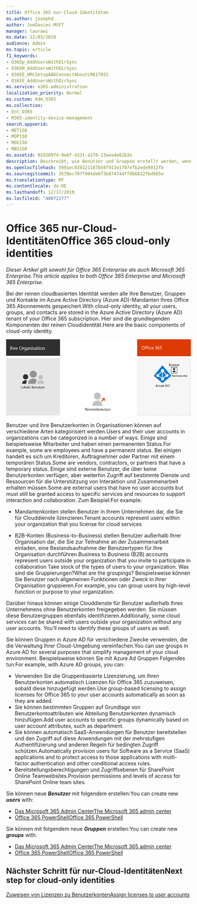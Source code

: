 ```yaml
---
title: Office 365 nur-Cloud-Identitäten
ms.author: josephd
author: JoeDavies-MSFT
manager: laurawi
ms.date: 12/03/2019
audience: Admin
ms.topic: article
f1_keywords:
- O365p_AddUsersWithDirSync
- O365M_AddUsersWithDirSync
- O365E_HRCSetupAADConnectAboutLM617031
- O365E_AddUsersWithDirSync
ms.service: o365-administration
localization_priority: Normal
ms.custom: Adm_O365
ms.collection:
- Ent_O365
- M365-identity-device-management
search.appverid:
- MET150
- MOP150
- MOE150
- MBS150
ms.assetid: 01920974-9e6f-4331-a370-13aea4e82b3e
description: Beschreibt, wie Benutzer und Gruppen erstellt werden, wenn Ihr Office 365-Abonnement nur Cloud-Identitäten verwendet.
ms.openlocfilehash: 5991ec838321187b58f913e1707efb2ede9912fb
ms.sourcegitcommit: 3539ec707f984de6f3b874744ff8b6832fbd665e
ms.translationtype: MT
ms.contentlocale: de-DE
ms.lasthandoff: 12/17/2019
ms.locfileid: "40072277"
---
```

# <a name="office-365-cloud-only-identities"></a><span data-ttu-id="d8d02-103">Office 365 nur-Cloud-Identitäten</span><span class="sxs-lookup"><span data-stu-id="d8d02-103">Office 365 cloud-only identities</span></span>

<span data-ttu-id="d8d02-104">*Dieser Artikel gilt sowohl für Office 365 Enterprise als auch Microsoft 365 Enterprise*.</span><span class="sxs-lookup"><span data-stu-id="d8d02-104">*This article applies to both Office 365 Enterprise and Microsoft 365 Enterprise.*</span></span>

<span data-ttu-id="d8d02-105">Bei der reinen cloudbasierten Identität werden alle Ihre Benutzer, Gruppen und Kontakte im Azure Active Directory (Azure AD)-Mandanten Ihres Office 365 Abonnements gespeichert.</span><span class="sxs-lookup"><span data-stu-id="d8d02-105">With cloud-only identity, all your users, groups, and contacts are stored in the Azure Active Directory (Azure AD) tenant of your Office 365 subscription.</span></span> <span data-ttu-id="d8d02-106">Hier sind die grundlegenden Komponenten der reinen Cloudidentität.</span><span class="sxs-lookup"><span data-stu-id="d8d02-106">Here are the basic components of cloud-only identity.</span></span>
 
![Die grundlegenden Komponenten von Cloud-only Identity](./media/about-office-365-identity/cloud-only-identity.png)

<span data-ttu-id="d8d02-108">Benutzer und ihre Benutzerkonten in Organisationen können auf verschiedene Arten kategorisiert werden.</span><span class="sxs-lookup"><span data-stu-id="d8d02-108">Users and their user accounts in organizations can be categorized in a number of ways.</span></span> <span data-ttu-id="d8d02-109">Einige sind beispielsweise Mitarbeiter und haben einen permanenten Status.</span><span class="sxs-lookup"><span data-stu-id="d8d02-109">For example, some are employees and have a permanent status.</span></span> <span data-ttu-id="d8d02-110">Bei einigen handelt es sich um Kreditoren, Auftragnehmer oder Partner mit einem temporären Status.</span><span class="sxs-lookup"><span data-stu-id="d8d02-110">Some are vendors, contractors, or partners that have a temporary status.</span></span> <span data-ttu-id="d8d02-111">Einige sind externe Benutzer, die über keine Benutzerkonten verfügen, aber weiterhin Zugriff auf bestimmte Dienste und Ressourcen für die Unterstützung von Interaktion und Zusammenarbeit erhalten müssen.</span><span class="sxs-lookup"><span data-stu-id="d8d02-111">Some are external users that have no user accounts but must still be granted access to specific services and resources to support interaction and collaboration.</span></span> <span data-ttu-id="d8d02-112">Zum Beispiel:</span><span class="sxs-lookup"><span data-stu-id="d8d02-112">For example:</span></span>

- <span data-ttu-id="d8d02-113">Mandantenkonten stellen Benutzer in Ihrem Unternehmen dar, die Sie für Clouddienste lizenzieren.</span><span class="sxs-lookup"><span data-stu-id="d8d02-113">Tenant accounts represent users within your organization that you license for cloud services</span></span>

- <span data-ttu-id="d8d02-114">B2B-Konten (Business-to-Business) stellen Benutzer außerhalb Ihrer Organisation dar, die Sie zur Teilnahme an der Zusammenarbeit einladen, eine Bestandsaufnahme der Benutzertypen für Ihre Organisation durchführen.</span><span class="sxs-lookup"><span data-stu-id="d8d02-114">Business to Business (B2B) accounts represent users outside your organization that you invite to participate in collaboration Take stock of the types of users to your organization.</span></span> <span data-ttu-id="d8d02-115">Was sind die Gruppierungen?</span><span class="sxs-lookup"><span data-stu-id="d8d02-115">What are the groupings?</span></span> <span data-ttu-id="d8d02-116">Beispielsweise können Sie Benutzer nach allgemeinen Funktionen oder Zweck in Ihrer Organisation gruppieren.</span><span class="sxs-lookup"><span data-stu-id="d8d02-116">For example, you can group users by high-level function or purpose to your organization.</span></span>

<span data-ttu-id="d8d02-p104">Darüber hinaus können einige Clouddienste für Benutzer außerhalb Ihres Unternehmens ohne Benutzerkonten freigegeben werden. Sie müssen diese Benutzergruppen ebenfalls identifizieren.</span><span class="sxs-lookup"><span data-stu-id="d8d02-p104">Additionally, some cloud services can be shared with users outside your organization without any user accounts. You'll need to identify these groups of users as well.</span></span>

<span data-ttu-id="d8d02-119">Sie können Gruppen in Azure AD für verschiedene Zwecke verwenden, die die Verwaltung Ihrer Cloud-Umgebung vereinfachen.</span><span class="sxs-lookup"><span data-stu-id="d8d02-119">You can use groups in Azure AD for several purposes that simplify management of your cloud environment.</span></span> <span data-ttu-id="d8d02-120">Beispielsweise können Sie mit Azure Ad Gruppen Folgendes tun:</span><span class="sxs-lookup"><span data-stu-id="d8d02-120">For example, with Azure AD groups, you can:</span></span>

- <span data-ttu-id="d8d02-121">Verwenden Sie die Gruppenbasierte Lizenzierung, um Ihren Benutzerkonten automatisch Lizenzen für Office 365 zuzuweisen, sobald diese hinzugefügt werden.</span><span class="sxs-lookup"><span data-stu-id="d8d02-121">Use group-based licensing to assign licenses for Office 365 to your user accounts automatically as soon as they are added.</span></span>
- <span data-ttu-id="d8d02-122">Sie können bestimmten Gruppen auf Grundlage von Benutzerkontoattributen wie Abteilung Benutzerkonten dynamisch hinzufügen.</span><span class="sxs-lookup"><span data-stu-id="d8d02-122">Add user accounts to specific groups dynamically based on user account attributes, such as department.</span></span>
- <span data-ttu-id="d8d02-123">Sie können automatisch SaaS-Anwendungen für Benutzer bereitstellen und den Zugriff auf diese Anwendungen mit der mehrstufigen Authentifizierung und anderen Regeln für bedingten Zugriff schützen.</span><span class="sxs-lookup"><span data-stu-id="d8d02-123">Automatically provision users for Software as a Service (SaaS) applications and to protect access to those applications with multi-factor authentication and other conditional access rules.</span></span>
- <span data-ttu-id="d8d02-124">Bereitstellungsberechtigungen und Zugriffsebenen für SharePoint Online Teamwebsites.</span><span class="sxs-lookup"><span data-stu-id="d8d02-124">Provision permissions and levels of access for SharePoint Online team sites.</span></span>

<span data-ttu-id="d8d02-125">Sie können neue ***Benutzer*** mit folgendem erstellen:</span><span class="sxs-lookup"><span data-stu-id="d8d02-125">You can create new ***users*** with:</span></span>

- [<span data-ttu-id="d8d02-126">Das Microsoft 365 Admin Center</span><span class="sxs-lookup"><span data-stu-id="d8d02-126">The Microsoft 365 admin center</span></span>](https://docs.microsoft.com/office365/admin/add-users/add-users)
- [<span data-ttu-id="d8d02-127">Office 365 PowerShell</span><span class="sxs-lookup"><span data-stu-id="d8d02-127">Office 365 PowerShell</span></span>](https://docs.microsoft.com/office365/enterprise/powershell/create-user-accounts-with-office-365-powershell)

<span data-ttu-id="d8d02-128">Sie können mit folgendem neue ***Gruppen*** erstellen:</span><span class="sxs-lookup"><span data-stu-id="d8d02-128">You can create new ***groups*** with:</span></span>

- [<span data-ttu-id="d8d02-129">Das Microsoft 365 Admin Center</span><span class="sxs-lookup"><span data-stu-id="d8d02-129">The Microsoft 365 admin center</span></span>](https://docs.microsoft.com/office365/admin/create-groups/create-groups)
- [<span data-ttu-id="d8d02-130">Office 365 PowerShell</span><span class="sxs-lookup"><span data-stu-id="d8d02-130">Office 365 PowerShell</span></span>](https://docs.microsoft.com/office365/enterprise/powershell/manage-office-365-groups-with-powershell)


## <a name="next-step-for-cloud-only-identities"></a><span data-ttu-id="d8d02-131">Nächster Schritt für nur-Cloud-Identitäten</span><span class="sxs-lookup"><span data-stu-id="d8d02-131">Next step for cloud-only identities</span></span>

[<span data-ttu-id="d8d02-132">Zuweisen von Lizenzen zu Benutzerkonten</span><span class="sxs-lookup"><span data-stu-id="d8d02-132">Assign licenses to user accounts</span></span>](assign-licenses-to-user-accounts.md)
